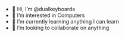 - 👋 Hi, I’m @dualkeyboards
- 👀 I’m interested in Computers
- 🌱 I’m currently learning anything I can learn
- 💞️ I’m looking to collaborate on anything

<!---
dualkeyboards/dualkeyboards is a ✨ special ✨ repository because its `README.md` (this file) appears on your GitHub profile.
You can click the Preview link to take a look at your changes.
--->
